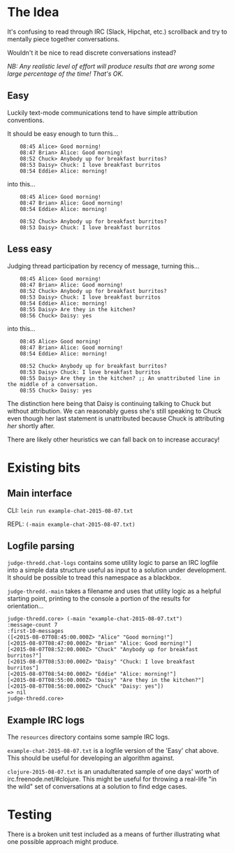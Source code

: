 # The Idea

It's confusing to read through IRC (Slack, Hipchat, etc.) scrollback and try to mentally piece together conversations.

Wouldn't it be nice to read discrete conversations instead?

*NB: Any realistic level of effort will produce results that are wrong some large percentage of the time! That's OK.*


## Easy

Luckily text-mode communications tend to have simple attribution conventions.

It should be easy enough to turn this...

```
    08:45 Alice> Good morning!
    08:47 Brian> Alice: Good morning!
    08:52 Chuck> Anybody up for breakfast burritos?
    08:53 Daisy> Chuck: I love breakfast burritos
    08:54 Eddie> Alice: morning!
```

into this...

```
    08:45 Alice> Good morning!
    08:47 Brian> Alice: Good morning!
    08:54 Eddie> Alice: morning!

    08:52 Chuck> Anybody up for breakfast burritos?
    08:53 Daisy> Chuck: I love breakfast burritos
```

## Less easy

Judging thread participation by recency of message, turning this...

```
    08:45 Alice> Good morning!
    08:47 Brian> Alice: Good morning!
    08:52 Chuck> Anybody up for breakfast burritos?
    08:53 Daisy> Chuck: I love breakfast burritos
    08:54 Eddie> Alice: morning!
    08:55 Daisy> Are they in the kitchen?
    08:56 Chuck> Daisy: yes
```

into this...

```
    08:45 Alice> Good morning!
    08:47 Brian> Alice: Good morning!
    08:54 Eddie> Alice: morning!

    08:52 Chuck> Anybody up for breakfast burritos?
    08:53 Daisy> Chuck: I love breakfast burritos
    08:55 Daisy> Are they in the kitchen? ;; An unattributed line in the middle of a conversation.
    08:55 Chuck> Daisy: yes
```

The distinction here being that Daisy is continuing talking to Chuck
but without attribution. We can reasonably guess she's still speaking
to Chuck even though her last statement is unattributed because Chuck
is attributing *her* shortly after.

There are likely other heuristics we can fall back on to increase accuracy!


# Existing bits

## Main interface

CLI: `lein run example-chat-2015-08-07.txt`

REPL: `(-main example-chat-2015-08-07.txt)`


## Logfile parsing

`judge-thredd.chat-logs` contains some utility logic to parse an IRC
logfile into a simple data structure useful as input to a solution
under development. It should be possible to tread this namespace as a
blackbox.

`judge-thredd.-main` takes a filename and uses that utility logic as a
helpful starting point, printing to the console a portion of the
results for orientation...

```
judge-thredd.core> (-main "example-chat-2015-08-07.txt")
:message-count 7
:first-10-messages
([<2015-08-07T08:45:00.000Z> "Alice" "Good morning!"]
[<2015-08-07T08:47:00.000Z> "Brian" "Alice: Good morning!"]
[<2015-08-07T08:52:00.000Z> "Chuck" "Anybody up for breakfast burritos?"]
[<2015-08-07T08:53:00.000Z> "Daisy" "Chuck: I love breakfast burritos"]
[<2015-08-07T08:54:00.000Z> "Eddie" "Alice: morning!"]
[<2015-08-07T08:55:00.000Z> "Daisy" "Are they in the kitchen?"]
[<2015-08-07T08:56:00.000Z> "Chuck" "Daisy: yes"])
=> nil
judge-thredd.core>
```


## Example IRC logs
The `resources` directory contains some sample IRC logs.

`example-chat-2015-08-07.txt` is a logfile version of the 'Easy' chat
above. This should be useful for developing an algorithm against.

`clojure-2015-08-07.txt` is an unadulterated sample of one days' worth
of irc.freenode.net/#clojure. This might be useful for throwing a
real-life "in the wild" set of conversations at a solution to find
edge cases.


# Testing

There is a broken unit test included as a means of further
illustrating what one possible approach might produce.
